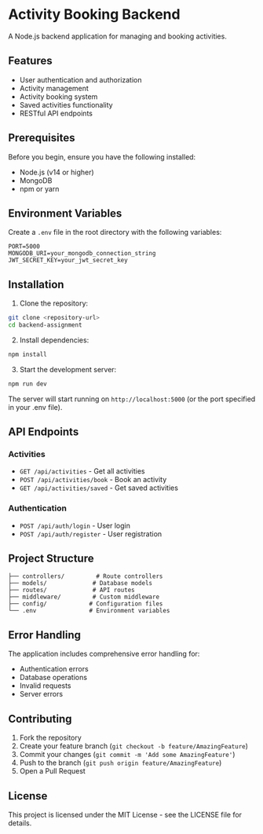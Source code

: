 # Activity Booking Backend

A Node.js backend application for managing and booking activities.

## Features

- User authentication and authorization
- Activity management
- Activity booking system
- Saved activities functionality
- RESTful API endpoints

## Prerequisites

Before you begin, ensure you have the following installed:
- Node.js (v14 or higher)
- MongoDB
- npm or yarn

## Environment Variables

Create a `.env` file in the root directory with the following variables:

```env
PORT=5000
MONGODB_URI=your_mongodb_connection_string
JWT_SECRET_KEY=your_jwt_secret_key
```

## Installation

1. Clone the repository:
```bash
git clone <repository-url>
cd backend-assignment
```

2. Install dependencies:
```bash
npm install
```

3. Start the development server:
```bash
npm run dev
```

The server will start running on `http://localhost:5000` (or the port specified in your .env file).

## API Endpoints

### Activities
- `GET /api/activities` - Get all activities
- `POST /api/activities/book` - Book an activity
- `GET /api/activities/saved` - Get saved activities

### Authentication
- `POST /api/auth/login` - User login
- `POST /api/auth/register` - User registration

## Project Structure

```
├── controllers/         # Route controllers
├── models/             # Database models
├── routes/             # API routes
├── middleware/         # Custom middleware
├── config/            # Configuration files
└── .env               # Environment variables
```

## Error Handling

The application includes comprehensive error handling for:
- Authentication errors
- Database operations
- Invalid requests
- Server errors

## Contributing

1. Fork the repository
2. Create your feature branch (`git checkout -b feature/AmazingFeature`)
3. Commit your changes (`git commit -m 'Add some AmazingFeature'`)
4. Push to the branch (`git push origin feature/AmazingFeature`)
5. Open a Pull Request

## License

This project is licensed under the MIT License - see the LICENSE file for details. 